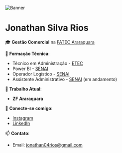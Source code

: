![Banner](https://i.ibb.co/Vg7Xr28/Banner-Wagner.png)

# Jonathan Silva Rios

🎓 **Gestão Comercial** na [FATEC Araraquara](https://www.fatecararaquara.edu.br/)

🔧 **Formação Técnica**:
- Técnico em Administração - [ETEC](https://www.etec.sp.gov.br/)
- Power BI - [SENAI](https://www.senai.br/)
- Operador Logístico - [SENAI](https://www.senai.br/)
- Assistente Administrativo - [SENAI](https://www.senai.br/) (em andamento)

🏢 **Trabalho Atual**:
- **ZF Araraquara**

🔗 **Conecte-se comigo**:
- [Instagram](https://www.instagram.com/jonathan.srios)
- [LinkedIn](https://www.linkedin.com/in/jonathan04rios/)

📫 **Contato**:
- Email: [jonathan04rios@gmail.com](mailto:jonathan04rios@gmail.com)
